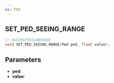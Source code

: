 ```yaml
---
ns: PED
---
```

## SET_PED_SEEING_RANGE

```c
// 0xF29CF591C4BF6CEE
void SET_PED_SEEING_RANGE(Ped ped, float value);
```

## Parameters
* **ped**:
* **value**:
